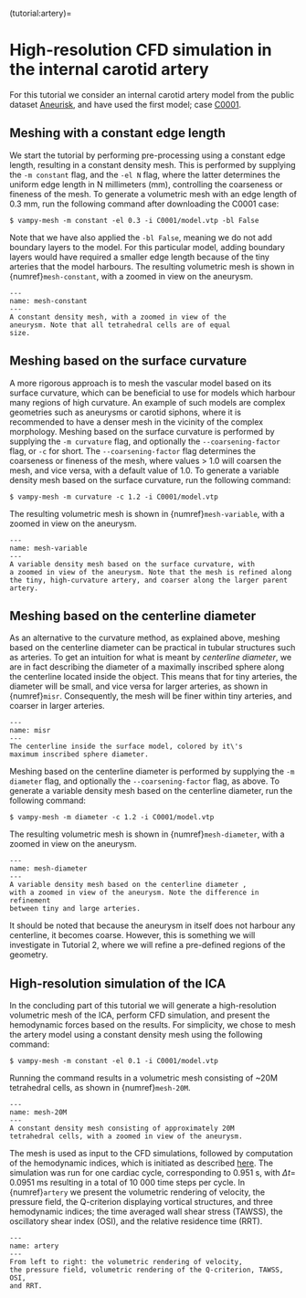 (tutorial:artery)=

# High-resolution CFD simulation in the internal carotid artery

For this tutorial we consider an internal carotid artery model from the public dataset
[Aneurisk](http://ecm2.mathcs.emory.edu/aneuriskweb/index), and have used the first model; case
[C0001](https://github.com/hkjeldsberg/AneuriskDatabase/tree/master/models/C0001).

## Meshing with a constant edge length

We start the tutorial by performing pre-processing using a constant edge length, resulting in a constant density mesh.
This is performed by supplying the `-m constant` flag, and the `-el N` flag, where the latter determines the uniform
edge length in N millimeters (mm), controlling the coarseness or fineness of the mesh. To generate a volumetric mesh
with an edge length of 0.3 mm, run the following command after downloading the C0001 case:

``` console
$ vampy-mesh -m constant -el 0.3 -i C0001/model.vtp -bl False
```

Note that we have also applied the `-bl False`, meaning we do not add boundary layers to the model. For this particular
model, adding boundary layers would have required a smaller edge length because of the tiny arteries that the model
harbours. The resulting volumetric mesh is shown in {numref}`mesh-constant`, with a zoomed in view on the aneurysm.

```{figure} figures/constant_vol.png
---
name: mesh-constant
---
A constant density mesh, with a zoomed in view of the
aneurysm. Note that all tetrahedral cells are of equal
size.
```

## Meshing based on the surface curvature

A more rigorous approach is to mesh the vascular model based on its surface curvature, which can be beneficial to use
for models which harbour many regions of high curvature. An example of such models are complex geometries such as
aneurysms or carotid siphons, where it is recommended to have a denser mesh in the vicinity of the complex morphology.
Meshing based on the surface curvature is performed by supplying the `-m curvature` flag, and optionally the
`--coarsening-factor` flag, or `-c` for short. The `--coarsening-factor`
flag determines the coarseness or fineness of the mesh, where values \> 1.0 will coarsen the mesh, and vice versa, with
a default value of 1.0. To generate a variable density mesh based on the surface curvature, run the following command:

``` console
$ vampy-mesh -m curvature -c 1.2 -i C0001/model.vtp
```

The resulting volumetric mesh is shown in {numref}`mesh-variable`, with a zoomed in view on the aneurysm.

```{figure} figures/curvature_vol.png
---
name: mesh-variable
---
A variable density mesh based on the surface curvature, with
a zoomed in view of the aneurysm. Note that the mesh is refined along
the tiny, high-curvature artery, and coarser along the larger parent
artery.
```

## Meshing based on the centerline diameter

As an alternative to the curvature method, as explained above, meshing based on the centerline diameter can be practical
in tubular structures such as arteries. To get an intuition for what is meant by *centerline diameter*, we are in fact
describing the diameter of a maximally inscribed sphere along the centerline located inside the object. This means that
for tiny arteries, the diameter will be small, and vice versa for larger arteries, as shown in {numref}`misr`.
Consequently, the mesh will be finer within tiny arteries, and coarser in larger arteries.

```{figure} figures/misr.png
---
name: misr
---
The centerline inside the surface model, colored by it\'s
maximum inscribed sphere diameter.
```

Meshing based on the centerline diameter is performed by supplying the
`-m diameter` flag, and optionally the `--coarsening-factor` flag, as above. To generate a variable density mesh based on
the centerline diameter, run the following command:

``` console
$ vampy-mesh -m diameter -c 1.2 -i C0001/model.vtp
```

The resulting volumetric mesh is shown in {numref}`mesh-diameter`, with a zoomed in view on the aneurysm.

```{figure} figures/diameter_vol.png
---
name: mesh-diameter
---
A variable density mesh based on the centerline diameter ,
with a zoomed in view of the aneurysm. Note the difference in refinement
between tiny and large arteries.
```

It should be noted that because the aneurysm in itself does not harbour any centerline, it becomes coarse. However, this
is something we will investigate in Tutorial 2, where we will refine a pre-defined regions of the geometry.

## High-resolution simulation of the ICA

In the concluding part of this tutorial we will generate a high-resolution volumetric mesh of the ICA, perform CFD
simulation, and present the hemodynamic forces based on the results. For simplicity, we chose to mesh the artery model
using a constant density mesh using the following command:

``` console
$ vampy-mesh -m constant -el 0.1 -i C0001/model.vtp
```

Running the command results in a volumetric mesh consisting of \~20M tetrahedral cells, as shown in {numref}`mesh-20M`.

```{figure} figures/mesh_20M.png
---
name: mesh-20M
---
A constant density mesh consisting of approximately 20M
tetrahedral cells, with a zoomed in view of the aneurysm.
```

The mesh is used as input to the CFD simulations, followed by computation of the hemodynamic indices, which is initiated
as described
[here](overview:post). The simulation was run for one cardiac cycle, corresponding to 0.951 s, with $\Delta t =$ 0.0951
ms resulting in a total of 10 000 time steps per cycle. In {numref}`artery` we present the volumetric rendering of
velocity, the pressure field, the Q-criterion displaying vortical structures, and three hemodynamic indices; the time
averaged wall shear stress (TAWSS), the oscillatory shear index (OSI), and the relative residence time (RRT).

```{figure} figures/artery.png
---
name: artery
---
From left to right: the volumetric rendering of velocity,
the pressure field, volumetric rendering of the Q-criterion, TAWSS, OSI,
and RRT.
```
